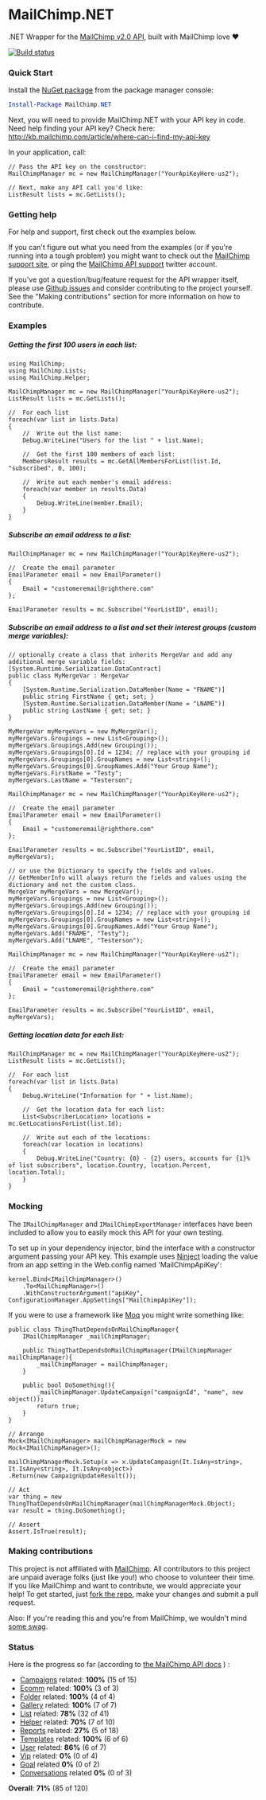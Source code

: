 MailChimp.NET
=============

.NET Wrapper for the [MailChimp v2.0 API](http://apidocs.mailchimp.com/api/2.0/), built with MailChimp love :heart:

[![Build status](https://ci.appveyor.com/api/projects/status/sltbowtdfnjj79yb)](https://ci.appveyor.com/project/danesparza/mailchimp-net)

### Quick Start

Install the [NuGet package](https://nuget.org/packages/MailChimp.NET/) from the package manager console:

```powershell
Install-Package MailChimp.NET
```
Next, you will need to provide MailChimp.NET with your API key in code.  Need help finding your API key?  Check here: http://kb.mailchimp.com/article/where-can-i-find-my-api-key

In your application, call:

```CSharp
// Pass the API key on the constructor:
MailChimpManager mc = new MailChimpManager("YourApiKeyHere-us2");

// Next, make any API call you'd like:
ListResult lists = mc.GetLists();
```

### Getting help

For help and support, first check out the examples below.  

If you can't figure out what you need from the examples (or if you're running into a tough problem) you might want to check out the [MailChimp support site](http://kb.mailchimp.com/), or ping the [MailChimp API support](https://twitter.com/MailChimp_API) twitter account.  

If you've got a question/bug/feature request for the API wrapper itself, please use [Github issues](https://github.com/danesparza/MailChimp.NET/issues) and consider contributing to the project yourself.  See the "Making contributions" section for more information on how to contribute.  

### Examples

##### Getting the first 100 users in each list:

```CSharp
using MailChimp;
using MailChimp.Lists;
using MailChimp.Helper;

MailChimpManager mc = new MailChimpManager("YourApiKeyHere-us2");
ListResult lists = mc.GetLists();

//  For each list
foreach(var list in lists.Data)
{
    //  Write out the list name:
	Debug.WriteLine("Users for the list " + list.Name);
	
	//  Get the first 100 members of each list:
	MembersResult results = mc.GetAllMembersForList(list.Id, "subscribed", 0, 100);
	
	//  Write out each member's email address:
	foreach(var member in results.Data)
	{
	    Debug.WriteLine(member.Email);
	}
}
```

##### Subscribe an email address to a list:

```CSharp
MailChimpManager mc = new MailChimpManager("YourApiKeyHere-us2");

//	Create the email parameter
EmailParameter email = new EmailParameter()
{
	Email = "customeremail@righthere.com"
};

EmailParameter results = mc.Subscribe("YourListID", email);
```

##### Subscribe an email address to a list and set their interest groups (custom merge variables):

```CSharp	
// optionally create a class that inherits MergeVar and add any additional merge variable fields:
[System.Runtime.Serialization.DataContract]
public class MyMergeVar : MergeVar
{
	[System.Runtime.Serialization.DataMember(Name = "FNAME")]
	public string FirstName { get; set; }
	[System.Runtime.Serialization.DataMember(Name = "LNAME")]
	public string LastName { get; set; }
}

MyMergeVar myMergeVars = new MyMergeVar();
myMergeVars.Groupings = new List<Grouping>();
myMergeVars.Groupings.Add(new Grouping());
myMergeVars.Groupings[0].Id = 1234; // replace with your grouping id
myMergeVars.Groupings[0].GroupNames = new List<string>();
myMergeVars.Groupings[0].GroupNames.Add("Your Group Name");
myMergeVars.FirstName = "Testy";
myMergeVars.LastName = "Testerson";

MailChimpManager mc = new MailChimpManager("YourApiKeyHere-us2");

//	Create the email parameter
EmailParameter email = new EmailParameter()
{
	Email = "customeremail@righthere.com"
};

EmailParameter results = mc.Subscribe("YourListID", email, myMergeVars);

// or use the Dictionary to specify the fields and values. 
// GetMemberInfo will always return the fields and values using the dictionary and not the custom class.
MergeVar myMergeVars = new MergeVar();
myMergeVars.Groupings = new List<Grouping>();
myMergeVars.Groupings.Add(new Grouping());
myMergeVars.Groupings[0].Id = 1234; // replace with your grouping id
myMergeVars.Groupings[0].GroupNames = new List<string>();
myMergeVars.Groupings[0].GroupNames.Add("Your Group Name");
myMergeVars.Add("FNAME", "Testy");
myMergeVars.Add("LNAME", "Testerson");

MailChimpManager mc = new MailChimpManager("YourApiKeyHere-us2");

//	Create the email parameter
EmailParameter email = new EmailParameter()
{
	Email = "customeremail@righthere.com"
};

EmailParameter results = mc.Subscribe("YourListID", email, myMergeVars);

```

##### Getting location data for each list:

```CSharp
MailChimpManager mc = new MailChimpManager("YourApiKeyHere-us2");
ListResult lists = mc.GetLists();

//  For each list
foreach(var list in lists.Data)
{
	Debug.WriteLine("Information for " + list.Name);
	
	//  Get the location data for each list:
	List<SubscriberLocation> locations = mc.GetLocationsForList(list.Id);
	
	//  Write out each of the locations:
	foreach(var location in locations)
	{
	    Debug.WriteLine("Country: {0} - {2} users, accounts for {1}% of list subscribers", location.Country, location.Percent, location.Total);
	}
}
```

### Mocking
The `IMailChimpManager` and `IMailChimpExportManager` interfaces have been included to allow you to easily mock this API for your own testing.

To set up in your dependency injector, bind the interface with a constructor argument passing your API key. This example uses [Ninject](http://www.ninject.org/) loading the value from an app setting in the Web.config named 'MailChimpApiKey':

```CSharp
kernel.Bind<IMailChimpManager>()
	.To<MailChimpManager>()
	.WithConstructorArgument("apiKey", ConfigurationManager.AppSettings["MailChimpApiKey"]);
```

If you were to use a framework like [Moq](http://github.com/moq/moq4) you might write something like:

```CSharp
public class ThingThatDependsOnMailChimpManager{
	IMailChimpManager _mailChimpManager;

	public ThingThatDependsOnMailChimpManager(IMailChimpManager mailChimpManager){
		_mailChimpManager = mailChimpManager;
	}

	public bool DoSomething(){
		_mailChimpManager.UpdateCampaign("campaignId", "name", new object());
		return true;
	}
}
```
```CSharp
// Arrange
Mock<IMailChimpManager> mailChimpManagerMock = new Mock<IMailChimpManager>();

mailChimpManagerMock.Setup(x => x.UpdateCampaign(It.IsAny<string>, It.IsAny<string>, It.IsAny<object>)
.Return(new CampaignUpdateResult());

// Act
var thing = new ThingThatDependsOnMailChimpManager(mailChimpManagerMock.Object);
var result = thing.DoSomething();

// Assert
Assert.IsTrue(result);
```

### Making contributions
This project is not affiliated with [MailChimp](http://mailchimp.com/about/).  All contributors to this project are unpaid average folks (just like you!) who choose to volunteer their time.  If you like MailChimp and want to contribute, we would appreciate your help!  To get started, just [fork the repo](https://help.github.com/articles/fork-a-repo), make your changes and submit a pull request.   

Also:  If you're reading this and you're from MailChimp, we wouldn't mind [some swag](http://www.wired.com/design/2012/12/mailchimp-swag/).

### Status
Here is the progress so far (according to [the MailChimp API docs](http://apidocs.mailchimp.com/api/2.0/#method-sections) ) :

- [Campaigns](http://apidocs.mailchimp.com/api/2.0/#campaigns-methods) related: **100%** (15 of 15)
- [Ecomm](http://apidocs.mailchimp.com/api/2.0/#ecomm-methods) related: **100%** (3 of 3)
- [Folder](http://apidocs.mailchimp.com/api/2.0/#folders-methods) related: **100%** (4 of 4)
- [Gallery](http://apidocs.mailchimp.com/api/2.0/#gallery-methods) related: **100%** (7 of 7)
- [List](http://apidocs.mailchimp.com/api/2.0/#lists-methods) related: **78%** (32 of 41)
- [Helper](http://apidocs.mailchimp.com/api/2.0/#helper-methods) related: **70%** (7 of 10)
- [Reports](http://apidocs.mailchimp.com/api/2.0/#reports-methods) related: **27%** (5 of 18)
- [Templates](http://apidocs.mailchimp.com/api/2.0/#templates-methods) related: **100%** (6 of 6)
- [User](http://apidocs.mailchimp.com/api/2.0/#users-methods) related: **86%** (6 of 7)
- [Vip](http://apidocs.mailchimp.com/api/2.0/#vip-methods) related: **0%** (0 of 4)
- [Goal](http://apidocs.mailchimp.com/api/2.0/#goal-methods) related **0%** (0 of 2)
- [Conversations](http://apidocs.mailchimp.com/api/2.0/#conversations-methods) related **0%** (0 of 3)

**Overall**: **71%** (85 of 120)

